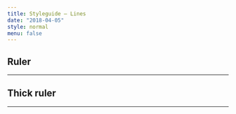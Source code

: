 ```yaml
---
title: Styleguide – Lines
date: "2018-04-05"
style: normal
menu: false
---
```


## Ruler

<hr>

## Thick ruler

<hr class="thick">
